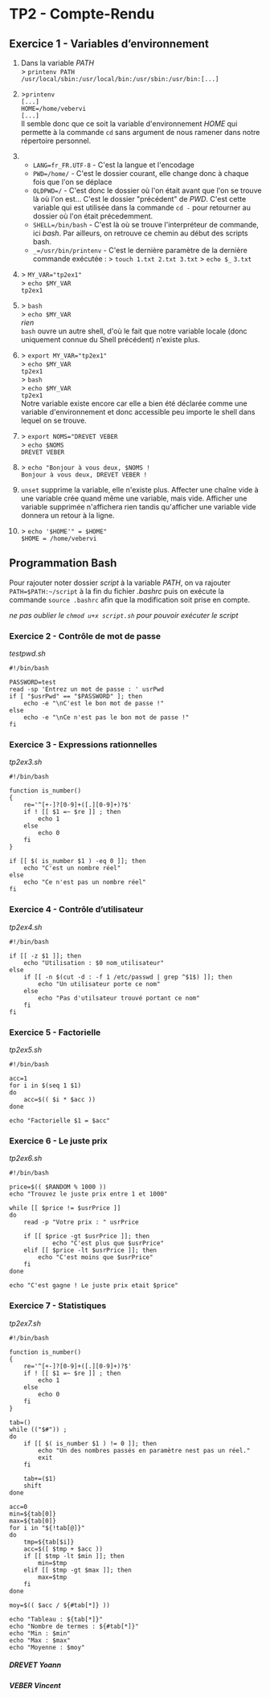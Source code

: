 # TP2 - Compte-Rendu

## Exercice 1 - Variables d’environnement

1. Dans la variable *PATH*
<br>\> `printenv PATH`
<br>`/usr/local/sbin:/usr/local/bin:/usr/sbin:/usr/bin:[...]`

2. \>`printenv`
<br>`[...]`
<br>`HOME=/home/vebervi`
<br>`[...]`
<br>Il semble donc que ce soit la variable d'environnement *HOME* qui permette à la commande `cd` sans argument de nous ramener dans notre répertoire personnel.

3. - `LANG=fr_FR.UTF-8` - C'est la langue et l'encodage
	- `PWD=/home/` - C'est le dossier courant, elle change donc à chaque fois que l'on se déplace
	- `OLDPWD=/` - C'est donc le dossier où l'on était avant que l'on se trouve là où l'on est... C'est le dossier "précédent" de *PWD*. C'est cette variable qui est utilisée dans la commande `cd -` pour retourner au dossier où l'on était précedemment.
	- `SHELL=/bin/bash` - C'est là où se trouve l'interpréteur de commande, ici *bash*. Par ailleurs, on retrouve ce chemin au début des scripts bash.
	- `_=/usr/bin/printenv` - C'est le dernière paramètre de la dernière commande exécutée : 
	\> `touch 1.txt 2.txt 3.txt`
	\> `echo $_`
	`3.txt`

4. \> `MY_VAR="tp2ex1"`
<br>\> `echo $MY_VAR`
<br>`tp2ex1`

5. \> `bash`
<br>\> `echo $MY_VAR`
<br>*rien*
<br>`bash` ouvre un autre shell, d'où le fait que notre variable locale (donc uniquement connue du Shell précédent) n'existe plus.

6. \> `export MY_VAR="tp2ex1"`
<br>\> `echo $MY_VAR`
<br>`tp2ex1`
<br>\> `bash`
<br>\> `echo $MY_VAR`
<br>`tp2ex1`
<br>Notre variable existe encore car elle a bien été déclarée comme une variable d'environnement et donc accessible peu importe le shell dans lequel on se trouve.

7. \> `export NOMS="DREVET VEBER`
<br>\> `echo $NOMS`
<br>`DREVET VEBER`

8. \> `echo "Bonjour à vous deux, $NOMS !`
<br>`Bonjour à vous deux, DREVET VEBER !`

9. `unset` supprime la variable, elle n'existe plus. Affecter une chaîne vide à une variable crée quand même une variable, mais vide. Afficher une variable supprimée n'affichera rien tandis qu'afficher une variable vide donnera un retour à la ligne.

10. \> `echo '$HOME'" = $HOME"`
<br>`$HOME = /home/vebervi`

## Programmation Bash

Pour rajouter noter dossier *script* à la variable *PATH*, on va rajouter `PATH=$PATH:~/script` à la fin du fichier *.bashrc* puis on exécute la commande `source .bashrc` afin que la modification soit prise en compte.

*ne pas oublier le `chmod u+x script.sh` pour pouvoir exécuter le script*

### Exercice 2 - Contrôle de mot de passe

*testpwd.sh*
```
#!/bin/bash

PASSWORD=test
read -sp 'Entrez un mot de passe : ' usrPwd
if [ "$usrPwd" == "$PASSWORD" ]; then
	echo -e "\nC'est le bon mot de passe !"
else
	echo -e "\nCe n'est pas le bon mot de passe !"
fi
```

### Exercice 3 - Expressions rationnelles

*tp2ex3.sh*
```
#!/bin/bash

function is_number()
{
	re='^[+-]?[0-9]+([.][0-9]+)?$'
	if ! [[ $1 =~ $re ]] ; then
		echo 1
	else
		echo 0
	fi
}

if [[ $( is_number $1 ) -eq 0 ]]; then
	echo "C'est un nombre réel"
else
	echo "Ce n'est pas un nombre réel"
fi
```

### Exercice 4 - Contrôle d’utilisateur

*tp2ex4.sh*
```
#!/bin/bash

if [[ -z $1 ]]; then
	echo "Utilisation : $0 nom_utilisateur"
else
	if [[ -n $(cut -d : -f 1 /etc/passwd | grep ^$1$) ]]; then
		echo "Un utilisateur porte ce nom"
	else
		echo "Pas d'utilsateur trouvé portant ce nom"
	fi
fi
```

### Exercice 5 - Factorielle

*tp2ex5.sh*
```
#!/bin/bash

acc=1
for i in $(seq 1 $1)
do
	acc=$(( $i * $acc ))
done

echo "Factorielle $1 = $acc"
```

### Exercice 6 - Le juste prix

*tp2ex6.sh*
```
#!/bin/bash

price=$(( $RANDOM % 1000 ))
echo "Trouvez le juste prix entre 1 et 1000"

while [[ $price != $usrPrice ]]
do
	read -p "Votre prix : " usrPrice

	if [[ $price -gt $usrPrice ]]; then
			echo "C'est plus que $usrPrice"
	elif [[ $price -lt $usrPrice ]]; then
		echo "C'est moins que $usrPrice"
	fi
done

echo "C'est gagne ! Le juste prix etait $price"
```

### Exercice 7 - Statistiques

*tp2ex7.sh*
```
#!/bin/bash

function is_number()
{
	re='^[+-]?[0-9]+([.][0-9]+)?$'
	if ! [[ $1 =~ $re ]] ; then
		echo 1
	else
		echo 0
	fi
}

tab=()
while (("$#")) ;
do
	if [[ $( is_number $1 ) != 0 ]]; then
		echo "Un des nombres passés en paramètre nest pas un réel."
		exit
	fi

	tab+=($1)
	shift
done

acc=0 
min=${tab[0]}
max=${tab[0]}
for i in "${!tab[@]}"
do
	tmp=${tab[$i]}
	acc=$([ $tmp + $acc ))
	if [[ $tmp -lt $min ]]; then
		min=$tmp
	elif [[ $tmp -gt $max ]]; then
		max=$tmp
	fi
done

moy=$(( $acc / ${#tab[*]} ))

echo "Tableau : ${tab[*]}"
echo "Nombre de termes : ${#tab[*]}"
echo "Min : $min"
echo "Max : $max"
echo "Moyenne : $moy"
```

##### DREVET Yoann
##### VEBER Vincent
